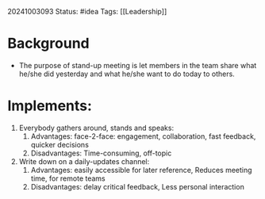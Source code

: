 20241003093
Status: #idea
Tags: [[Leadership]]

# Background
- The purpose of stand-up meeting is let members in the team share what he/she did yesterday and what he/she want to do today to others.
# Implements:
1. Everybody gathers around, stands and speaks:
	1. Advantages: face-2-face: engagement, collaboration,  fast feedback, quicker decisions
	2. Disadvantages: Time-consuming, off-topic
2. Write down on a daily-updates channel:
	1. Advantages: easily accessible for later reference, Reduces meeting time, for remote teams
	2. Disadvantages: delay critical feedback, Less personal interaction
